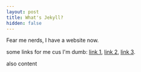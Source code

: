 ```yaml
---
layout: post
title: What's Jekyll?
hidden: false
---
```


Fear me nerds, I have a website now.

some links for me cus I'm dumb:
[link 1](/hidden_area_lol_1),
[link 2](/hidden_area_lol_2),
[link 3](/hidden_area_lol_3).

also content
